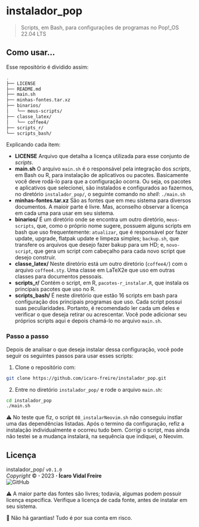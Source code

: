 # instalador_pop
> Scripts, em Bash, para configurações de programas no Pop!_OS 22.04 LTS

## Como usar... 

Esse repositório é dividido assim:

```bash
.
├── LICENSE
├── README.md
├── main.sh
├── minhas-fontes.tar.xz
├── binarios/
│   └── meus-scripts/
├── classe_latex/
│   └── coffee4/
├── scripts_r/
└── scripts_bash/
```

Explicando cada item:

- **LICENSE** Arquivo que detalha a licença utilizada para esse conjunto de _scripts_.
- **main.sh** O arquivo `main.sh` é o responsável pela integração dos _scripts_, em Bash ou R, para instalação de aplicativos ou pacotes. Basicamente você deve rodá-lo para que a configuração ocorra. Ou seja, os pacotes e aplicativos que selecionei, são instalados e configurados ao fazermos, no diretório `instalador_pop/`, o seguinte comando no _shell_: `./main.sh`
- **minhas-fontes.tar.xz** São as fontes que em meu sistema para diversos documentos. A maioir parte é livre. Mas, aconselho observar a licença em cada uma para usar em seu sistema. 
- **binarios/** É um diretório onde se encontra um outro diretório, `meus-scripts`, que, como o próprio nome sugere, possuem alguns scripts em bash que uso frequentemente: `atualizar`, que é responsável por fazer update, upgrade, flatpak update e limpeza simples; `backup.sh`, que transfere os arquivos que desejo fazer bakup para um HD; e, `novo-script`, que gera um script com cabeçalho para cada novo script que desejo construir. 
- **classe_latex/** Neste diretório está um outro diretório (`coffee4/`) com o arquivo `coffee4.sty`. Uma classe em LaTeX2e que uso em outras classes para documentos pessoais. 
- **scripts_r/** Contém o script, em R, `pacotes-r_instalar.R`, que instala os principais pacotes que uso no R.
- **scripts_bash/** É neste diretório que estão 16 scripts em bash para configuração dos principais programas que uso. Cada script possui suas peculiaridades. Portanto, é recomendado ler cada um deles e verificar o que deseja retirar ou acrescentar. Você pode adicionar seu próprios scripts aqui e depois chamá-lo no arquivo `main.sh`.

### Passo a passo

Depois de analisar o que deseja instalar dessa configuração, você pode seguir os seguintes passos para usar esses scripts:

1. Clone o repositório com:

```bash 
git clone https://github.com/icaro-freire/instalador_pop.git
```

2. Entre no diretório `instalador_pop/` e rode o arquivo `main.sh`:

```bash
cd instalador_pop
./main.sh
```

:warning: No teste que fiz, o script `08_instalarNeovim.sh` não conseguiu instlar uma das dependências listadas. Após o termino da configuração, refiz a instalação individualmente e ocorreu tudo bem. Corrigi o script, mas ainda não testei se a mudança instalará, na sequência que indiquei, o Neovim. 

## Licença
instalador_pop/ `v0.1.0` </br> 
_Copyright_ :copyright: **⋅** 2023 **⋅** **Ícaro Vidal Freire** <br>
![GitHub](https://img.shields.io/github/license/icaro-freire/instalador_pop?style=plastic)

:warning: A maior parte das fontes são livres; todavia, algumas podem possuir 
          licença específica. 
          Verifique a licença de cada fonte, antes de instalar em seu sistema.

:pushpin: Não há garantias! Tudo é por sua conta em risco.
